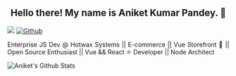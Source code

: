 <h2 align="center"> Hello there! My name is Aniket Kumar Pandey. 👋</h2>

![](https://visitor-badge.laobi.icu/badge?page_id=meet-aniket.meet-aniket)
[![Github](https://img.shields.io/github/followers/meet-aniket?label=Follow&style=social)](https://github.com/meet-aniket)  

<p align="justify">
Enterprise JS Dev @ Hotwax Systems || E-commerce || Vue Storefront 💚 || Open Source Enthusiast || Vue && React ⚛️ Developer || Node Architect
</p>


![Aniket's Github Stats](https://github-readme-stats.vercel.app/api?username=meet-aniket&show_icons=true)  

<!-- ![Top Langs](https://github-readme-stats.vercel.app/api/top-langs/?username=meet-aniket) -->
